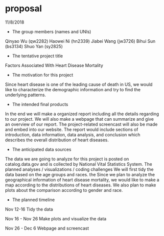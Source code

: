 proposal
================
11/8/2018

-   The group members (names and UNIs)

Qinyao Wu (qw2282) Haowei Ni (hn2339) Jiabei Wang (jw3726) Bihui Sun (bs3134) Shuo Yan (sy2825)

-   The tentative project title

Factors Associated With Heart Disease Mortality

-   The motivation for this project

Since heart disease is one of the leading cause of death in US, we would like to characterize the demographic information and try to find the underlying patterns.

-   The intended final products

In the end we will make a organized report including all the details regarding to our project. We will also make a webpage that can summarize and give an overview of our report. The project-related screencast will also be made and embed into our website. The report would include sections of introduction, data information, data analysis, and conclusion which describes the overall distribution of heart diseases.

-   The anticipated data sources

The data we are going to analyze for this project is posted on catalog.data.gov and is collected by National Vital Statistics System. The planned analyses / visualizations / coding challenges We will first tidy the data based on the age groups and races. the Since we plan to analyze the geographical information of heart disease mortality, we would like to make a map according to the distributions of heart diseases. We also plan to make plots about the comparison according to gender and race.

-   The planned timeline

Nov 12-16 Tidy the data

Nov 16 - Nov 26 Make plots and visualize the data

Nov 26 - Dec 6 Webpage and screencast
